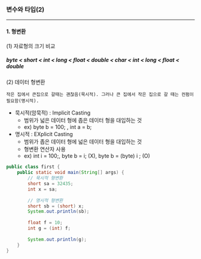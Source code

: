 ### 변수와 타입(2)

----------------

#### 1. 형변환

(1) 자료형의 크기 비교

##### byte < short < int < long < float < double < char < int < long < float < double



(2)  데이터 형변환

`작은 집에서 큰집으로 갈때는 괜찮음(묵시적). 그러나 큰 집에서 작은 집으로 갈 때는 컨펌이 필요함(명시적).`

- 묵시적(암묵적) : Implicit Casting
  - 범위가 넓은 데이터 형에 좁은 데이터 형을 대입하는 것
  - ex) byte b = 100; ,  int a = b;
- 명시적 : EXplicit Casting
  - 범위가 좁은 데이터 형에 넓은 데이터 형을 대입하는 것
  - 형변환 연산자 사용
  - ex) int i = 100;, byte b = i; (X), byte b = (byte) i ; (O)

```java
public class first {
	public static void main(String[] args) {	
		// 묵시적 형변환
		short sa = 32435;
		int x = sa;
		
		// 명시적 형변환
		short sb = (short) x;
		System.out.println(sb);
		
		float f = 10;
		int g = (int) f;
		
		System.out.println(g);
	}
}
```

